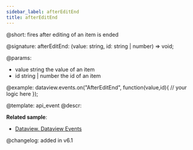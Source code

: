 ```yaml
---
sidebar_label: afterEditEnd
title: afterEditEnd
---          
```


@short: fires after editing of an item is ended

@signature: afterEditEnd: (value: string, id: string | number) => void;

@params:
- value		string		the value of an item
- id		string | number		the id of an item

@example:
dataview.events.on("AfterEditEnd", function(value,id){
	// your logic here
});

@template: api_event
@descr:

**Related sample**:
- [Dataview. Dataview Events](https://snippet.dhtmlx.com/2d74uyoh)


@changelog: added in v6.1